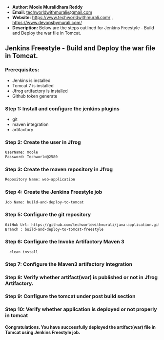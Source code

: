 + <b>Author: Moole Muralidhara Reddy</b></br>
+ <b>Email:</b> techworldwithmurali@gmail.com</br>
+ <b>Website:</b> https://www.techworldwithmurali.com/ , https://www.devopsbymurali.com/</br>
+ <b>Description:</b> Below are the steps outlined for Jenkins Freestyle - Build and Deploy the war file in Tomcat.</br>

## Jenkins Freestyle - Build and Deploy the war file in Tomcat.

### Prerequisites:
  + Jenkins is installed
  + Tomcat 7 is installed
  + Jfrog artifactory is installed
  + Github token generate

### Step 1: Install and configure the jenkins plugins
  + git
  + maven integration
  + artifactory
  
### Step 2: Create the user in Jfrog
```xml
UserName: moole
Password: Techworld@2580
```
### Step 3: Create the maven repository in Jfrog
```xml
Repository Name: web-application
```
### Step 4: Create the Jenkins Freestyle job
```xml
Job Name: build-and-deploy-to-tomcat
```
### Step 5: Configure the git repository
```xml
GitHub Url: https://github.com/techworldwithmurali/java-application.git
Branch : build-and-deploy-to-tomcat-freestyle
```
### Step 6: Configure the Invoke Artifactory Maven 3
      clean install
### Step 7: Configure the Maven3 artifactory Integration

### Step 8: Verify whether artifact(war) is published or not in Jfrog Artifactory.
### Step 9: Configure the tomcat under post build section
### Step 10: Verify whether application is deployed or not properly in tomcat

#### Congratulations. You have successfully deployed the artifact(war) file in Tomcat using Jenkins Freestyle job.
